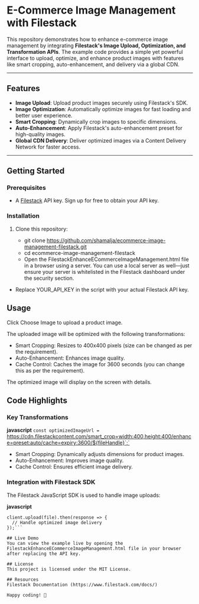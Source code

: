 # E-Commerce Image Management with Filestack

This repository demonstrates how to enhance e-commerce image management by integrating **Filestack's Image Upload, Optimization, and Transformation APIs**. The example code provides a simple yet powerful interface to upload, optimize, and enhance product images with features like smart cropping, auto-enhancement, and delivery via a global CDN.

---

## Features

- **Image Upload**: Upload product images securely using Filestack's SDK.
- **Image Optimization**: Automatically optimize images for fast loading and better user experience.
- **Smart Cropping**: Dynamically crop images to specific dimensions.
- **Auto-Enhancement**: Apply Filestack's auto-enhancement preset for high-quality images.
- **Global CDN Delivery**: Deliver optimized images via a Content Delivery Network for faster access.

---

## Getting Started

### Prerequisites

- A [Filestack](https://www.filestack.com/) API key. Sign up for free to obtain your API key.

### Installation

1. Clone this repository:
  
   - git clone https://github.com/shamalja/ecommerce-image-management-filestack.git
   - cd ecommerce-image-management-filestack
   - Open the FilestackEnhanceECommerceImageManagement.html file in a browser using a server. You can use a local server as well—just ensure your server is whitelisted in the Filestack dashboard under the security section.


- Replace YOUR_API_KEY in the script with your actual Filestack API key.

## Usage

Click Choose Image to upload a product image.

The uploaded image will be optimized with the following transformations:
- Smart Cropping: Resizes to 400x400 pixels (size can be changed as per the requirement).
- Auto-Enhancement: Enhances image quality.
- Cache Control: Caches the image for 3600 seconds (you can change this as per the requirement).

The optimized image will display on the screen with details.

## Code Highlights

### Key Transformations

**javascript** 
`const optimizedImageUrl = `https://cdn.filestackcontent.com/smart_crop=width:400,height:400/enhance=preset:auto/cache=expiry:3600/${fileHandle}`;`

- Smart Cropping: Dynamically adjusts dimensions for product images.
- Auto-Enhancement: Improves image quality.
- Cache Control: Ensures efficient image delivery.

### Integration with Filestack SDK
The Filestack JavaScript SDK is used to handle image uploads:

**javascript**

```const client = filestack.init('YOUR_API_KEY');
client.upload(file).then(response => {
  // Handle optimized image delivery
});```

## Live Demo
You can view the example live by opening the FilestackEnhanceECommerceImageManagement.html file in your browser after replacing the API key.

## License
This project is licensed under the MIT License.

## Resources
Filestack Documentation (https://www.filestack.com/docs/)

Happy coding! 🚀

